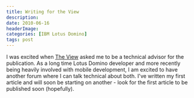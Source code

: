 ```yaml
---
title: Writing for the View
description: 
date: 2010-06-16
headerImage: 
categories: [IBM Lotus Domino]
tags: post
---
```


I was excited when [The View](https://www.eview.com) asked me to be a technical advisor for the publication. As a long time Lotus Domino developer and more recently being heavily involved with mobile development, I am excited to have another forum where I can talk technical about both. I've written my first article and will soon be starting on another - look for the first article to be published soon (hopefully).